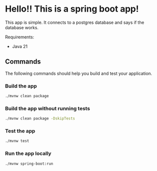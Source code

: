 # Hello!! This is a spring boot app!

This app is simple. It connects to a postgres database and says if the database works.

Requirements:
- Java 21

## Commands
The following commands should help you build and test your application.
### Build the app
```bash
./mvnw clean package
```

### Build the app without running tests
```bash
./mvnw clean package -DskipTests
```

### Test the app
```bash
./mvnw test
```

### Run the app locally
```bash
./mvnw spring-boot:run
```

